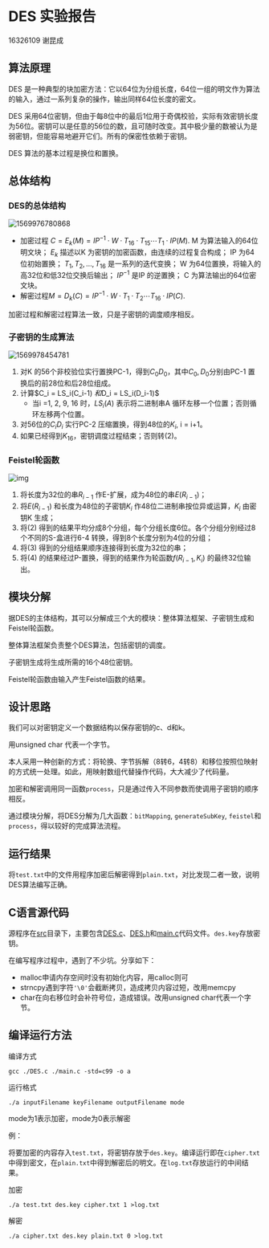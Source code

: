 # DES 实验报告

16326109 谢昆成

## 算法原理

DES 是一种典型的块加密方法：它以64位为分组长度，64位一组的明文作为算法的输入，通过一系列复杂的操作，输出同样64位长度的密文。

DES 采用64位密钥，但由于每8位中的最后1位用于奇偶校验，实际有效密钥长度为56位。密钥可以是任意的56位的数，且可随时改变。其中极少量的数被认为是弱密钥，但能容易地避开它们。所有的保密性依赖于密钥。

DES 算法的基本过程是换位和置换。

## 总体结构

### DES的总体结构

![1569976780868](C:\Users\xiekch\AppData\Roaming\Typora\typora-user-images\1569976780868.png)

- 加密过程 $C = E_k(M) = IP^{-1} · W · T_{16} · T_{15} \cdots T_1 · IP(M)$.
  M 为算法输入的64位明文块；
  $E_k$ 描述以K 为密钥的加密函数，由连续的过程复合构成；
  IP 为64位初始置换；
  $T_1, T_2 , …, T_{16}$ 是一系列的迭代变换；
  W 为64位置换，将输入的高32位和低32位交换后输出；
  $IP^{-1}$ 是IP 的逆置换；
  C 为算法输出的64位密文块。
- 解密过程$M = D_k(C) = IP^{-1} · W · T_1 · T_2 \cdots T_{16} · IP (C)$.

加密过程和解密过程算法一致，只是子密钥的调度顺序相反。

### 子密钥的生成算法

![1569978454781](C:\Users\xiekch\AppData\Roaming\Typora\typora-user-images\1569978454781.png)

1. 对K 的56个非校验位实行置换PC-1，得到$C_0D_0$，其中$C_0 ,D_0$分别由PC-1 置换后的前28位和后28位组成。
2. 计算$C_i = LS_i(C_i-1) $和$D_i = LS_i(D_i-1)$
   - 当i =1, 2, 9, 16 时，$LS_i (A)$ 表示将二进制串A 循环左移一个位置；否则循环左移两个位置。
3. 对56位的$C_iD_i$ 实行PC-2 压缩置换，得到48位的$K_i$, i = i+1。
4. 如果已经得到$K_{16}$，密钥调度过程结束；否则转(2)。

### Feistel轮函数

![img](https://gss3.bdstatic.com/-Po3dSag_xI4khGkpoWK1HF6hhy/baike/c0%3Dbaike92%2C5%2C5%2C92%2C30/sign=5a42444fb21bb0519b29bb7a5713b1d1/5882b2b7d0a20cf4c298b6b277094b36acaf9957.jpg)

1. 将长度为32位的串$R_{i-1}$ 作E-扩展，成为48位的串$E(R_{i-1})$；
2. 将$E(R_{i-1})$ 和长度为48位的子密钥$K_i$ 作48位二进制串按位异或运算，$K_i$ 由密钥K 生成；
3. 将(2) 得到的结果平均分成8个分组，每个分组长度6位。各个分组分别经过8个不同的S-盒进行6-4 转换，得到8个长度分别为4位的分组；
4. 将(3) 得到的分组结果顺序连接得到长度为32位的串；
5. 将(4) 的结果经过P-置换，得到的结果作为轮函数$f(R_{i-1}, K_i)$ 的最终32位输出。



## 模块分解

据DES的主体结构，其可以分解成三个大的模块：整体算法框架、子密钥生成和Feistel轮函数。

整体算法框架负责整个DES算法，包括密钥的调度。

子密钥生成将生成所需的16个48位密钥。

Feistel轮函数由输入产生Feistel函数的结果。

## 设计思路

我们可以对密钥定义一个数据结构以保存密钥的c、d和k。

用unsigned char 代表一个字节。

本人采用一种创新的方式：将轮换、字节拆解（8转6，4转8）和移位按照位映射的方式统一处理。如此，用映射数组代替操作代码，大大减少了代码量。

加密和解密调用同一函数`process`，只是通过传入不同参数而使调用子密钥的顺序相反。

通过模块分解，将DES分解为几大函数：`bitMapping`, `generateSubKey`,  `feistel`和`process`，得以较好的完成算法流程。

## 运行结果

将`test.txt`中的文件用程序加密后解密得到`plain.txt`，对比发现二者一致，说明DES算法编写正确。


## C语言源代码

源程序在[src](./src)目录下，主要包含[DES.c](./src/DES.c)、[DES.h](./src/DES.h)和[main.c](./src/main.c)代码文件。`des.key`存放密钥。

在编写程序过程中，遇到了不少坑。分享如下：

- malloc申请内存空间时没有初始化内容，用calloc则可
- strncpy遇到字符`'\0'`会截断拷贝，造成拷贝内容过短，改用memcpy
- char在向右移位时会补符号位，造成错误。改用unsigned char代表一个字节。



## 编译运行方法

编译方式

```shell
gcc ./DES.c ./main.c -std=c99 -o a
```

运行格式

```
./a inputFilename keyFilename outputFilename mode
```

mode为1表示加密，mode为0表示解密

例：

将要加密的内容存入`test.txt`，将密钥存放于`des.key`。编译运行即在`cipher.txt`中得到密文，在`plain.txt`中得到解密后的明文。在`log.txt`存放运行的中间结果。

加密

```
./a test.txt des.key cipher.txt 1 >log.txt
```

解密

```
./a cipher.txt des.key plain.txt 0 >log.txt
```

